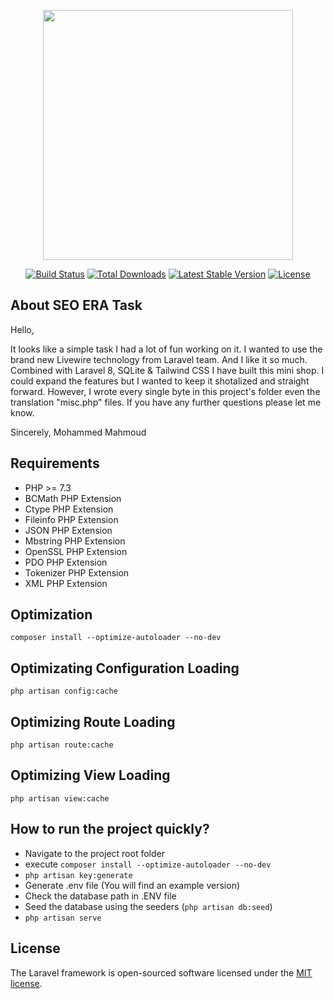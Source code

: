 <p align="center"><a href="https://laravel.com" target="_blank"><img src="https://raw.githubusercontent.com/laravel/art/master/logo-lockup/5%20SVG/2%20CMYK/1%20Full%20Color/laravel-logolockup-cmyk-red.svg" width="400"></a></p>

<p align="center">
<a href="https://travis-ci.org/laravel/framework"><img src="https://travis-ci.org/laravel/framework.svg" alt="Build Status"></a>
<a href="https://packagist.org/packages/laravel/framework"><img src="https://img.shields.io/packagist/dt/laravel/framework" alt="Total Downloads"></a>
<a href="https://packagist.org/packages/laravel/framework"><img src="https://img.shields.io/packagist/v/laravel/framework" alt="Latest Stable Version"></a>
<a href="https://packagist.org/packages/laravel/framework"><img src="https://img.shields.io/packagist/l/laravel/framework" alt="License"></a>
</p>

## About SEO ERA Task

Hello,

It looks like a simple task I had a lot of fun working on it. I wanted to use the brand new Livewire technology from Laravel team. And I like it so much. Combined with Laravel 8, SQLite & Tailwind CSS I have built this mini shop. I could expand the features but I wanted to keep it shotalized and straight forward. However, I wrote every single byte in this project's folder even the translation "misc.php" files. If you have any further questions please let me know. 

Sincerely,
Mohammed Mahmoud

## Requirements
- PHP >= 7.3
- BCMath PHP Extension
- Ctype PHP Extension
- Fileinfo PHP Extension
- JSON PHP Extension
- Mbstring PHP Extension
- OpenSSL PHP Extension
- PDO PHP Extension
- Tokenizer PHP Extension
- XML PHP Extension

## Optimization
``composer install --optimize-autoloader --no-dev``

## Optimizating Configuration Loading
``php artisan config:cache``

## Optimizing Route Loading
``php artisan route:cache``

## Optimizing View Loading
``php artisan view:cache``

## How to run the project quickly?
- Navigate to the project root folder
- execute ``composer install --optimize-autoloader --no-dev``
- ``php artisan key:generate``
- Generate .env file (You will find an example version)
- Check the database path in .ENV file
- Seed the database using the seeders (``php artisan db:seed``)
- ``php artisan serve``

## License

The Laravel framework is open-sourced software licensed under the [MIT license](https://opensource.org/licenses/MIT).

